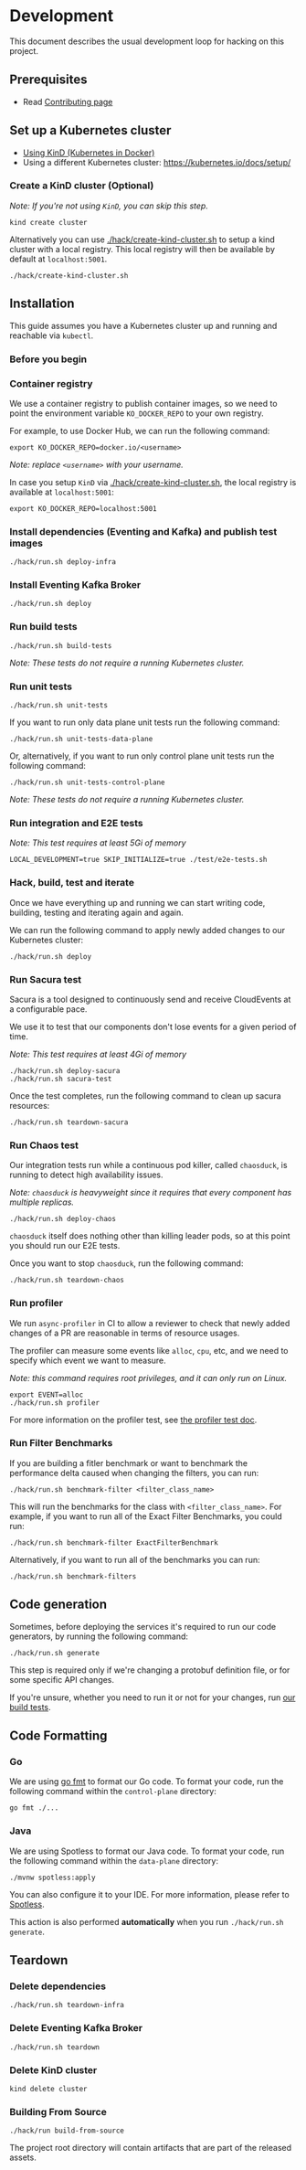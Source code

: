 # Development

This document describes the usual development loop for hacking on this project.

## Prerequisites

- Read [Contributing page](./CONTRIBUTING.md)

## Set up a Kubernetes cluster

- [Using KinD (Kubernetes in Docker)](#create-a-kind-cluster-optional)
- Using a different Kubernetes cluster: https://kubernetes.io/docs/setup/

### Create a KinD cluster (Optional)

_Note: If you're not using `KinD`, you can skip this step._

```shell
kind create cluster
```

Alternatively you can use [./hack/create-kind-cluster.sh](hack/create-kind-cluster.sh) to setup a kind cluster with a
local registry. This local registry will then be available by default at `localhost:5001`.

```shell
./hack/create-kind-cluster.sh
```

## Installation

This guide assumes you have a Kubernetes cluster up and running and reachable via `kubectl`.

### Before you begin

### Container registry

We use a container registry to publish container images, so we need to point the environment variable `KO_DOCKER_REPO`
to your own registry.

For example, to use Docker Hub, we can run the following command:

```shell
export KO_DOCKER_REPO=docker.io/<username>
```

_Note: replace `<username>` with your username._

In case you setup `KinD` via [./hack/create-kind-cluster.sh](hack/create-kind-cluster.sh), the local registry is
available at `localhost:5001`:

```shell
export KO_DOCKER_REPO=localhost:5001
```

### Install dependencies (Eventing and Kafka) and publish test images

```shell
./hack/run.sh deploy-infra
```

### Install Eventing Kafka Broker

```shell
./hack/run.sh deploy
```

### Run build tests

```shell
./hack/run.sh build-tests
```

_Note: These tests do not require a running Kubernetes cluster._

### Run unit tests

```shell
./hack/run.sh unit-tests
```

If you want to run only data plane unit tests run the following command:

```shell
./hack/run.sh unit-tests-data-plane
```

Or, alternatively, if you want to run only control plane unit tests run the following command:

```shell
./hack/run.sh unit-tests-control-plane
```

_Note: These tests do not require a running Kubernetes cluster._

### Run integration and E2E tests

_Note: This test requires at least 5Gi of memory_

```shell
LOCAL_DEVELOPMENT=true SKIP_INITIALIZE=true ./test/e2e-tests.sh
```

### Hack, build, test and iterate

Once we have everything up and running we can start writing code, building, testing and iterating again and again.

We can run the following command to apply newly added changes to our Kubernetes cluster:

```shell
./hack/run.sh deploy
```

### Run Sacura test

Sacura is a tool designed to continuously send and receive CloudEvents at a configurable pace.

We use it to test that our components don't lose events for a given period of time.

_Note: This test requires at least 4Gi of memory_

```shell
./hack/run.sh deploy-sacura
./hack/run.sh sacura-test
```

Once the test completes, run the following command to clean up sacura resources:

```shell
./hack/run.sh teardown-sacura
```

### Run Chaos test

Our integration tests run while a continuous pod killer, called `chaosduck`, is running to detect high availability
issues.

_Note: `chaosduck` is heavyweight since it requires that every component has multiple replicas._

```shell
./hack/run.sh deploy-chaos
```

`chaosduck` itself does nothing other than killing leader pods, so at this point you should run our E2E tests.

Once you want to stop `chaosduck`, run the following command:

```shell
./hack/run.sh teardown-chaos
```

### Run profiler

We run `async-profiler` in CI to allow a reviewer to check that newly added changes of a PR are reasonable in terms of
resource usages.

The profiler can measure some events like `alloc`, `cpu`, etc, and we need to specify which event we want to measure.

_Note: this command requires root privileges, and it can only run on Linux._

```shell
export EVENT=alloc
./hack/run.sh profiler
```

For more information on the profiler test, see [the profiler test doc](./data-plane/profiler/README.md).

### Run Filter Benchmarks

If you are building a fitler benchmark or want to benchmark the performance delta caused when changing the filters, you can run:

```shell
./hack/run.sh benchmark-filter <filter_class_name>
```

This will run the benchmarks for the class with `<filter_class_name>`. For example, if you want to run all of the Exact Filter Benchmarks, you could run:

```shell
./hack/run.sh benchmark-filter ExactFilterBenchmark
```

Alternatively, if you want to run all of the benchmarks you can run:

```shell
./hack/run.sh benchmark-filters
```

## Code generation

Sometimes, before deploying the services it's required to run our code generators, by running the following command:

```shell
./hack/run.sh generate
```

This step is required only if we're changing a protobuf definition file, or for some specific API changes.

If you're unsure, whether you need to run it or not for your changes, run [our build tests](#run-build-tests).

## Code Formatting

### Go

We are using [go fmt](https://pkg.go.dev/fmt) to format our Go code. To format your code, run the following
command within the `control-plane` directory:

```shell
go fmt ./...
```

### Java

We are using Spotless to format our Java code. To format your code, run the following command within the `data-plane`
directory:

```shell
./mvnw spotless:apply
```

You can also configure it to your IDE. For more information, please refer
to [Spotless](https://github.com/diffplug/spotless).

This action is also performed **automatically** when you run `./hack/run.sh generate`.

## Teardown

### Delete dependencies

```shell
./hack/run.sh teardown-infra
```

### Delete Eventing Kafka Broker

```shell
./hack/run.sh teardown
```

### Delete KinD cluster

```shell
kind delete cluster
```

### Building From Source

```shell
./hack/run build-from-source
```

The project root directory will contain artifacts that are part of the released assets.
